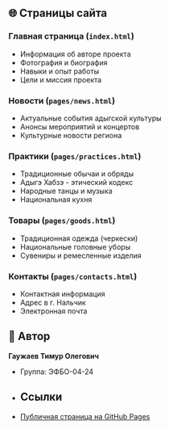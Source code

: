 ## 🌐 Страницы сайта

### Главная страница (`index.html`)
- Информация об авторе проекта
- Фотография и биография
- Навыки и опыт работы
- Цели и миссия проекта

### Новости (`pages/news.html`)
- Актуальные события адыгской культуры
- Анонсы мероприятий и концертов
- Культурные новости региона

### Практики (`pages/practices.html`)
- Традиционные обычаи и обряды
- Адыгэ Хабзэ - этический кодекс
- Народные танцы и музыка
- Национальная кухня

### Товары (`pages/goods.html`)
- Традиционная одежда (черкески)
- Национальные головные уборы
- Сувениры и ремесленные изделия

### Контакты (`pages/contacts.html`)
- Контактная информация
- Адрес в г. Нальчик
- Электронная почта

## 👤 Автор
**Гаужаев Тимур Олегович**
- Группа: ЭФБО-04-24

- ## Ссылки
- [Публичная страница на GitHub Pages](https://miyagi18.github.io/FAB-P1/src/index.html)

